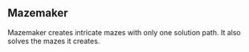 ## Mazemaker
Mazemaker creates intricate mazes with only one solution path. It also solves the mazes it creates.

